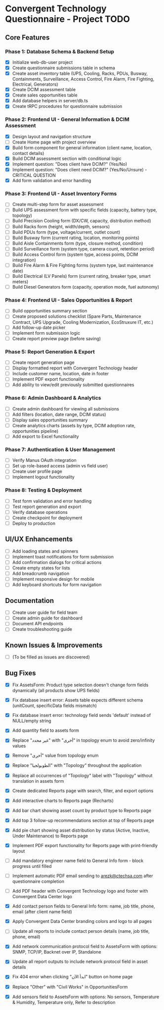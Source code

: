 # Convergent Technology Questionnaire - Project TODO

## Core Features

### Phase 1: Database Schema & Backend Setup
- [x] Initialize web-db-user project
- [x] Create questionnaire submissions table in schema
- [x] Create asset inventory table (UPS, Cooling, Racks, PDUs, Busway, Containments, Surveillance, Access Control, Fire Alarm, Fire Fighting, Electrical, Generators)
- [x] Create DCIM assessment table
- [x] Create sales opportunities table
- [x] Add database helpers in server/db.ts
- [x] Create tRPC procedures for questionnaire submission

### Phase 2: Frontend UI - General Information & DCIM Assessment
- [x] Design layout and navigation structure
- [ ] Create Home page with project overview
- [x] Build form component for general information (client name, location, contact details)
- [x] Build DCIM assessment section with conditional logic
- [x] Implement question: "Does client have DCIM?" (Yes/No)
- [x] Implement question: "Does client need DCIM?" (Yes/No/Unsure) - CRITICAL QUESTION
- [x] Add form validation and error handling

### Phase 3: Frontend UI - Asset Inventory Forms
- [ ] Create multi-step form for asset assessment
- [ ] Build UPS assessment form with specific fields (capacity, battery type, topology)
- [ ] Build Precision Cooling form (DX/CW, capacity, distribution method)
- [ ] Build Racks form (height, width/depth, sensors)
- [ ] Build PDUs form (type, voltage/current, outlet count)
- [ ] Build Busway form (current rating, location, monitoring points)
- [ ] Build Aisle Containments form (type, closure method, condition)
- [ ] Build Surveillance form (system type, camera count, retention period)
- [ ] Build Access Control form (system type, access points, DCIM integration)
- [ ] Build Fire Alarm & Fire Fighting forms (system type, last maintenance date)
- [ ] Build Electrical (LV Panels) form (current rating, breaker type, smart meters)
- [ ] Build Diesel Generators form (capacity, operation mode, fuel autonomy)

### Phase 4: Frontend UI - Sales Opportunities & Report
- [ ] Build opportunities summary section
- [ ] Create proposed solutions checklist (Spare Parts, Maintenance Contract, UPS Upgrade, Cooling Modernization, EcoStruxure IT, etc.)
- [ ] Add follow-up date picker
- [ ] Implement form submission logic
- [ ] Create report preview page (before saving)

### Phase 5: Report Generation & Export
- [ ] Create report generation page
- [ ] Display formatted report with Convergent Technology header
- [ ] Include customer name, location, date in footer
- [ ] Implement PDF export functionality
- [ ] Add ability to view/edit previously submitted questionnaires

### Phase 6: Admin Dashboard & Analytics
- [ ] Create admin dashboard for viewing all submissions
- [ ] Add filters (location, date range, DCIM status)
- [ ] Display sales opportunities summary
- [ ] Create analytics charts (assets by type, DCIM adoption rate, opportunities pipeline)
- [ ] Add export to Excel functionality

### Phase 7: Authentication & User Management
- [ ] Verify Manus OAuth integration
- [ ] Set up role-based access (admin vs field user)
- [ ] Create user profile page
- [ ] Implement logout functionality

### Phase 8: Testing & Deployment
- [ ] Test form validation and error handling
- [ ] Test report generation and export
- [ ] Verify database operations
- [ ] Create checkpoint for deployment
- [ ] Deploy to production

## UI/UX Enhancements
- [ ] Add loading states and spinners
- [ ] Implement toast notifications for form submission
- [ ] Add confirmation dialogs for critical actions
- [ ] Create empty states for lists
- [ ] Add breadcrumb navigation
- [ ] Implement responsive design for mobile
- [ ] Add keyboard shortcuts for form navigation

## Documentation
- [ ] Create user guide for field team
- [ ] Create admin guide for dashboard
- [ ] Document API endpoints
- [ ] Create troubleshooting guide

## Known Issues & Improvements
- [ ] (To be filled as issues are discovered)



## Bug Fixes
- [x] Fix AssetsForm: Product type selection doesn't change form fields dynamically (all products show UPS fields)


- [x] Fix database insert error: Assets table expects different schema (unitCount, specificData fields mismatch)


- [x] Fix database insert error: technology field sends 'default' instead of NULL/empty string


- [x] Add quantity field to assets form
- [x] Replace "غير محدد" with "أخرى" in topology enum to avoid zero/infinity values


- [x] Remove "أخرى" value from topology enum
- [x] Replace "الطوبولجيا" with "Topology" throughout the application


- [x] Replace all occurrences of "Topology" label with "Topology" without translation in assets form


- [x] Create dedicated Reports page with search, filter, and export options


- [x] Add interactive charts to Reports page (Recharts)


- [x] Add bar chart showing asset count by product type to Reports page


- [x] Add top 3 follow-up recommendations section at top of Reports page


- [x] Add pie chart showing asset distribution by status (Active, Inactive, Under Maintenance) to Reports page


- [x] Implement PDF export functionality for Reports page with print-friendly layout


- [ ] Add mandatory engineer name field to General Info form - block progress until filled
- [ ] Implement automatic PDF email sending to arezk@ctechsa.com after questionnaire completion
- [ ] Add PDF header with Convergent Technology logo and footer with Convergent Data Center logo


- [x] Add contact person fields to General Info form: name, job title, phone, email (after client name field)


- [x] Apply Convergent Data Center branding colors and logo to all pages
- [ ] Update all reports to include contact person details (name, job title, phone, email)
- [x] Add network communication protocol field to AssetsForm with options: SNMP, TCP/IP, Backnet over IP, Standalone
- [x] Update all report outputs to include network protocol field in asset details
- [x] Fix 404 error when clicking "ابدأ الآن" button on home page
- [x] Replace "Other" with "Civil Works" in OpportunitiesForm
- [x] Add sensors field to AssetsForm with options: No sensors, Temperature & Humidity, Temperature only, Refer to description

